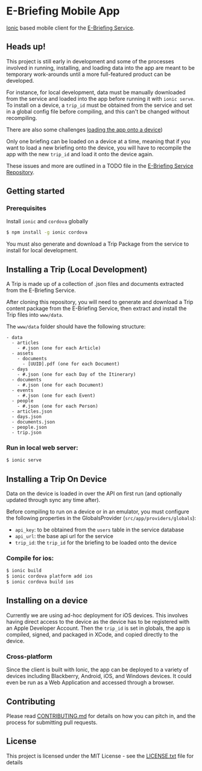 # E-Briefing Mobile App

[Ionic](https://ionicframework.com/framework) based mobile client for the [E-Briefing Service](https://github.com/cds-snc/e-briefing-service).

## Heads up!

This project is still early in development and some of the processes involved in running, installing, and loading data 
into the app are meant to be temporary work-arounds until a more full-featured product can be developed.

For instance, for local development, data must be manually downloaded from the service and loaded into the app before 
running it with `ionic serve`.  To install on a device, a `trip_id` must be obtained from the service and set in a 
global config file before compiling, and this can't be changed without recompiling.

There are also some challenges [loading the app onto a device](#loading-the-app-onto-a-device))

Only one briefing can be loaded on a device at a time, meaning that if you want to load a new briefing onto the device, 
you will have to recompile the app with the new `trip_id` and load it onto the device again.

These issues and more are outlined in a TODO file in the 
[E-Briefing Service Repository](https://github.com/cds-snc/e-briefing-service).

## Getting started

### Prerequisites

Install `ionic` and `cordova` globally

```bash
$ npm install -g ionic cordova
```

You must also generate and download a Trip Package from the service to install for local development.

## Installing a Trip (Local Development)

A Trip is made up of a collection of .json files and documents extracted from the E-Briefing Service.

After cloning this repository, you will need to generate and download a Trip content package from the E-Briefing
Service, then extract and install the Trip files into `www/data`.

The `www/data` folder should have the following structure:

```
- data
  - articles
    - #.json (one for each Article)
  - assets
    - documents
      - [UUID].pdf (one for each Document)
  - days
    - #.json (one for each Day of the Itinerary)
  - documents
    - #.json (one for each Document)
  - events
    - #.json (one for each Event)
  - people
    - #.json (one for each Person)
  - articles.json
  - days.json
  - documents.json
  - people.json
  - trip.json
```  

### Run in local web server:

```bash
$ ionic serve
```

## Installing a Trip On Device

Data on the device is loaded in over the API on first run (and optionally updated through sync any time after).

Before compiling to run on a device or in an emulator, you must configure the following properties in the 
GlobalsProvider (`src/app/providers/globals`):

- `api_key`: to be obtained from the `users` table in the service database
- `api_url`: the base api url for the service
- `trip_id`: the `trip_id` for the briefing to be loaded onto the device

### Compile for ios:

```bash
$ ionic build
$ ionic cordova platform add ios
$ ionic cordova build ios
```

## Installing on a device

Currently we are using ad-hoc deployment for iOS devices.  This involves having direct access to the device as the 
device has to be registered with an Apple Developer Account.  Then the `trip_id` is set in globals, the app is compiled, 
signed, and packaged in XCode, and copied directly to the device.

### Cross-platform

Since the client is built with Ionic, the app can be deployed to a variety of devices including Blackberry,
Android, iOS, and Windows devices.  It could even be run as a Web Application and accessed through a browser.

## Contributing

Please read [CONTRIBUTING.md](CONTRIBUTING.md) for details on how you can pitch in, and the process for submitting pull requests.

## License

This project is licensed under the MIT License - see the [LICENSE.txt](LICENSE.txt) file for details